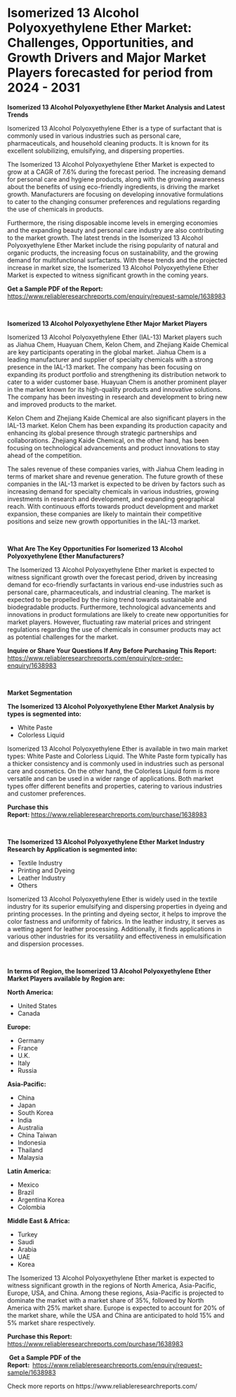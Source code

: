 <p><h1>Isomerized 13 Alcohol Polyoxyethylene Ether Market: Challenges, Opportunities, and Growth Drivers and Major Market Players forecasted for period from 2024 - 2031</h1></p><p><strong>Isomerized 13 Alcohol Polyoxyethylene Ether Market Analysis and Latest Trends</strong></p>
<p><p>Isomerized 13 Alcohol Polyoxyethylene Ether is a type of surfactant that is commonly used in various industries such as personal care, pharmaceuticals, and household cleaning products. It is known for its excellent solubilizing, emulsifying, and dispersing properties.</p><p>The Isomerized 13 Alcohol Polyoxyethylene Ether Market is expected to grow at a CAGR of 7.6% during the forecast period. The increasing demand for personal care and hygiene products, along with the growing awareness about the benefits of using eco-friendly ingredients, is driving the market growth. Manufacturers are focusing on developing innovative formulations to cater to the changing consumer preferences and regulations regarding the use of chemicals in products.</p><p>Furthermore, the rising disposable income levels in emerging economies and the expanding beauty and personal care industry are also contributing to the market growth. The latest trends in the Isomerized 13 Alcohol Polyoxyethylene Ether Market include the rising popularity of natural and organic products, the increasing focus on sustainability, and the growing demand for multifunctional surfactants. With these trends and the projected increase in market size, the Isomerized 13 Alcohol Polyoxyethylene Ether Market is expected to witness significant growth in the coming years.</p></p>
<p><strong>Get a Sample PDF of the Report:&nbsp;</strong> <a href="https://www.reliableresearchreports.com/enquiry/request-sample/1638983">https://www.reliableresearchreports.com/enquiry/request-sample/1638983</a></p>
<p>&nbsp;</p>
<p><strong>Isomerized 13 Alcohol Polyoxyethylene Ether Major Market Players</strong></p>
<p><p>Isomerized 13 Alcohol Polyoxyethylene Ether (IAL-13) Market players such as Jiahua Chem, Huayuan Chem, Kelon Chem, and Zhejiang Kaide Chemical are key participants operating in the global market. Jiahua Chem is a leading manufacturer and supplier of specialty chemicals with a strong presence in the IAL-13 market. The company has been focusing on expanding its product portfolio and strengthening its distribution network to cater to a wider customer base. Huayuan Chem is another prominent player in the market known for its high-quality products and innovative solutions. The company has been investing in research and development to bring new and improved products to the market.</p><p>Kelon Chem and Zhejiang Kaide Chemical are also significant players in the IAL-13 market. Kelon Chem has been expanding its production capacity and enhancing its global presence through strategic partnerships and collaborations. Zhejiang Kaide Chemical, on the other hand, has been focusing on technological advancements and product innovations to stay ahead of the competition.</p><p>The sales revenue of these companies varies, with Jiahua Chem leading in terms of market share and revenue generation. The future growth of these companies in the IAL-13 market is expected to be driven by factors such as increasing demand for specialty chemicals in various industries, growing investments in research and development, and expanding geographical reach. With continuous efforts towards product development and market expansion, these companies are likely to maintain their competitive positions and seize new growth opportunities in the IAL-13 market.</p></p>
<p>&nbsp;</p>
<p><strong>What Are The Key Opportunities For Isomerized 13 Alcohol Polyoxyethylene Ether Manufacturers?</strong></p>
<p><p>The Isomerized 13 Alcohol Polyoxyethylene Ether market is expected to witness significant growth over the forecast period, driven by increasing demand for eco-friendly surfactants in various end-use industries such as personal care, pharmaceuticals, and industrial cleaning. The market is expected to be propelled by the rising trend towards sustainable and biodegradable products. Furthermore, technological advancements and innovations in product formulations are likely to create new opportunities for market players. However, fluctuating raw material prices and stringent regulations regarding the use of chemicals in consumer products may act as potential challenges for the market.</p></p>
<p><strong>Inquire or Share Your Questions If Any Before Purchasing This Report:</strong> <a href="https://www.reliableresearchreports.com/enquiry/pre-order-enquiry/1638983">https://www.reliableresearchreports.com/enquiry/pre-order-enquiry/1638983</a></p>
<p>&nbsp;</p>
<p><strong>Market Segmentation</strong></p>
<p><strong>The Isomerized 13 Alcohol Polyoxyethylene Ether Market Analysis by types is segmented into:</strong></p>
<p><ul><li>White Paste</li><li>Colorless Liquid</li></ul></p>
<p><p>Isomerized 13 Alcohol Polyoxyethylene Ether is available in two main market types: White Paste and Colorless Liquid. The White Paste form typically has a thicker consistency and is commonly used in industries such as personal care and cosmetics. On the other hand, the Colorless Liquid form is more versatile and can be used in a wider range of applications. Both market types offer different benefits and properties, catering to various industries and customer preferences.</p></p>
<p><strong>Purchase this Report:&nbsp;</strong><a href="https://www.reliableresearchreports.com/purchase/1638983">https://www.reliableresearchreports.com/purchase/1638983</a></p>
<p>&nbsp;</p>
<p><strong>The Isomerized 13 Alcohol Polyoxyethylene Ether Market Industry Research by Application is segmented into:</strong></p>
<p><ul><li>Textile Industry</li><li>Printing and Dyeing</li><li>Leather Industry</li><li>Others</li></ul></p>
<p><p>Isomerized 13 Alcohol Polyoxyethylene Ether is widely used in the textile industry for its superior emulsifying and dispersing properties in dyeing and printing processes. In the printing and dyeing sector, it helps to improve the color fastness and uniformity of fabrics. In the leather industry, it serves as a wetting agent for leather processing. Additionally, it finds applications in various other industries for its versatility and effectiveness in emulsification and dispersion processes.</p></p>
<p>&nbsp;</p>
<p><strong>In terms of Region, the Isomerized 13 Alcohol Polyoxyethylene Ether Market Players available by Region are:</strong></p>
<p>
    <p> <strong> North America: </strong>
        <ul>
            <li>United States</li>
            <li>Canada</li>
        </ul>
        </p> 
    <p> <strong> Europe: </strong>
        <ul>
            <li>Germany</li>
            <li>France</li>
            <li>U.K.</li>
            <li>Italy</li>
            <li>Russia</li>
        </ul>
        </p> 
    <p> <strong> Asia-Pacific: </strong>
        <ul>
            <li>China</li>
            <li>Japan</li>
            <li>South Korea</li>
            <li>India</li>
            <li>Australia</li>
            <li>China Taiwan</li>
            <li>Indonesia</li>
            <li>Thailand</li>
            <li>Malaysia</li>
        </ul>
        </p> 
    <p> <strong> Latin America: </strong>
        <ul>
            <li>Mexico</li>
            <li>Brazil</li>
            <li>Argentina Korea</li>
            <li>Colombia</li>
        </ul>
        </p> 
    <p> <strong> Middle East & Africa: </strong>
        <ul>
            <li>Turkey</li>
            <li>Saudi</li>
            <li>Arabia</li>
            <li>UAE</li>
            <li>Korea</li>
        </ul>
    </p>
    </p>
<p><p>The Isomerized 13 Alcohol Polyoxyethylene Ether market is expected to witness significant growth in the regions of North America, Asia-Pacific, Europe, USA, and China. Among these regions, Asia-Pacific is projected to dominate the market with a market share of 35%, followed by North America with 25% market share. Europe is expected to account for 20% of the market share, while the USA and China are anticipated to hold 15% and 5% market share respectively.</p></p>
<p><strong>Purchase this Report: </strong><a href="https://www.reliableresearchreports.com/purchase/1638983">https://www.reliableresearchreports.com/purchase/1638983</a></p>
<p>&nbsp;<strong>Get a Sample PDF of the Report:&nbsp;&nbsp;</strong><a href="https://www.reliableresearchreports.com/enquiry/request-sample/1638983">https://www.reliableresearchreports.com/enquiry/request-sample/1638983</a></p>
<p><strong></strong></p>
<p>Check more reports on https://www.reliableresearchreports.com/</p>